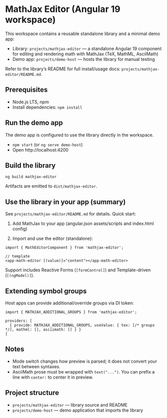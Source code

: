 # MathJax Editor (Angular 19 workspace)

This workspace contains a reusable standalone library and a minimal demo app:

- Library: `projects/mathjax-editor` — a standalone Angular 19 component for editing and rendering math with MathJax (TeX, MathML, AsciiMath)
- Demo app: `projects/demo-host` — hosts the library for manual testing

Refer to the library’s README for full install/usage docs: `projects/mathjax-editor/README.md`.

## Prerequisites

- Node.js LTS, npm
- Install dependencies: `npm install`

## Run the demo app

The demo app is configured to use the library directly in the workspace.

- `npm start` (or `ng serve demo-host`)
- Open http://localhost:4200

## Build the library

```
ng build mathjax-editor
```

Artifacts are emitted to `dist/mathjax-editor`.

## Use the library in your app (summary)

See `projects/mathjax-editor/README.md` for details. Quick start:

1) Add MathJax to your app (angular.json assets/scripts and index.html config)

2) Import and use the editor (standalone):

```
import { MathEditorComponent } from 'mathjax-editor';

// template
<app-math-editor [(value)]="content"></app-math-editor>
```

Support includes Reactive Forms (`[formControl]`) and Template-driven (`[(ngModel)]`).

## Extending symbol groups

Host apps can provide additional/override groups via DI token:

```
import { MATHJAX_ADDITIONAL_GROUPS } from 'mathjax-editor';

providers: [
  { provide: MATHJAX_ADDITIONAL_GROUPS, useValue: { tex: [/* groups */], mathml: [], asciimath: [] } }
]
```

## Notes

- Mode switch changes how preview is parsed; it does not convert your text between syntaxes.
- AsciiMath prose must be wrapped with `text("...")`. You can prefix a line with `center:` to center it in preview.

## Project structure

- `projects/mathjax-editor` — library source and README
- `projects/demo-host` — demo application that imports the library
